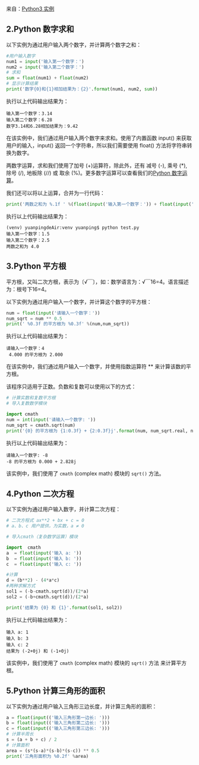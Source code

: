 来自：[Python3 实例](https://www.runoob.com/python3/python3-examples.html)



## 2.Python 数字求和

以下实例为通过用户输入两个数字，并计算两个数字之和：

```python
#用户输入数字
num1 = input('输入第一个数字：')
num2 = input('输入第二个数字：')
# 求和
sum = float(num1) + float(num2)
# 显示计算结果
print('数字{0}和{1}相加结果为：{2}'.format(num1, num2, sum))
```

执行以上代码输出结果为：

```
输入第一个数字：3.14
输入第二个数字：6.28
数字3.14和6.28相加结果为：9.42
```

 在该实例中，我们通过用户输入两个数字来求和。使用了内置函数 input() 来获取用户的输入，input() 返回一个字符串，所以我们需要使用 float() 方法将字符串转换为数字。

两数字运算，求和我们使用了加号 (+)运算符，除此外，还有 减号 (-), 乘号 (*), 除号 (/), 地板除 (//) 或 取余 (%)。更多数字运算可以查看我们的[Python 数字运算](https://www.runoob.com/python3/python3-number.html)。 

我们还可以将以上运算，合并为一行代码：

```python
print('两数之和为 %.1f ' %(float(input('输入第一个数字：')) + float(input('输入第二个数字：'))) )
```

执行以上代码输出结果为：

```
(venv) yuanpingdeAir:venv yuanping$ python test.py
输入第一个数字：1.5
输入第二个数字：2.5
两数之和为 4.0 
```

## 3.Python 平方根

平方根，又叫二次方根，表示为〔√￣〕，如：数学语言为：√￣16=4。语言描述为：根号下16=4。

以下实例为通过用户输入一个数字，并计算这个数字的平方根：

```python
num = float(input('请输入一个数字：'))
num_sqrt = num ** 0.5
print(' %0.3f 的平方根为 %0.3f' %(num,num_sqrt))
```

执行以上代码输出结果为：

```
请输入一个数字：4
 4.000 的平方根为 2.000
```

 在该实例中，我们通过用户输入一个数字，并使用指数运算符 ** 来计算该数的平方根。 

 该程序只适用于正数。负数和复数可以使用以下的方式：

```python
# 计算实数和复数平方根
# 导入复数数学模块

import cmath
num = int(input('请输入一个数字: '))
num_sqrt = cmath.sqrt(num)
print('{0} 的平方根为 {1:0.3f} + {2:0.3f}j'.format(num, num_sqrt.real, num_sqrt.imag))
```

执行以上代码输出结果为：

```
请输入一个数字: -8
-8 的平方根为 0.000 + 2.828j
```

该实例中，我们使用了  `cmath` (complex math) 模块的 `sqrt()` 方法。 





## 4.Python 二次方程

以下实例为通过用户输入数字，并计算二次方程：

```python
# 二次方程式 ax**2 + bx + c = 0
# a、b、c 用户提供，为实数，a ≠ 0

# 导入cmath（复杂数学运算）模块

import  cmath
a  = float(input('输入 a: '))
b  = float(input('输入 b: '))
c  = float(input('输入 c: '))

#计算
d = (b**2) - (4*a*c)
#两种求解方式
sol1 = (-b-cmath.sqrt(d))/(2*a)
sol2 = (-b+cmath.sqrt(d))/(2*a)

print('结果为 {0} 和 {1}'.format(sol1, sol2))
```

执行以上代码输出结果为：

```
输入 a: 1
输入 b: 3
输入 c: 2
结果为 (-2+0j) 和 (-1+0j)
```

该实例中，我们使用了  `cmath` (complex math) 模块的 `sqrt()` 方法 来计算平方根。 



## 5.Python 计算三角形的面积

以下实例为通过用户输入三角形三边长度，并计算三角形的面积：

```python
a = float(input(('输入三角形第一边长: ')))
b = float(input(('输入三角形第二边长: ')))
c = float(input(('输入三角形第三边长: ')))
# 计算半周长
s = (a + b + c) / 2
# 计算面积
area = (s*(s-a)*(s-b)*(s-c)) ** 0.5
print('三角形面积为 %0.2f' %area)
```

